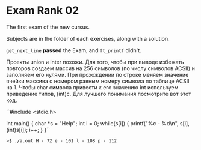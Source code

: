# Exam Rank 02
The first exam of the new cursus.

Subjects are in the folder of each exercises, along with a solution.

``get_next_line`` **passed** the Exam, and ``ft_printf`` didn't.

Проекты union и inter похожи.
Для того, чтобы при выводе избежать повторов создаем массив на 256 символов (по числу символов ACSII) и заполняем его нулями. При прохождении по строке меняем значение ячейки массива с номером равным номеру символа по таблице ACSII на 1. Чтобы char символа привести к его значению int используем приведение типов, (int)c.
Для лучшего понимания посмотрите вот этот код.

``#include <stdio.h>

int main()
{
	char *s = "Help";
	int i = 0;
	while(s[i])
	{
		printf("%c - %d\n", s[i], (int)s[i]);
		i++;
	}
}``

``>$ ./a.out
H - 72
e - 101
l - 108
p - 112``

